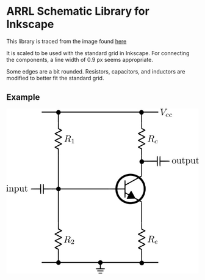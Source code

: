 # ARRL Schematic Library for Inkscape
This library is traced from the image found [here](http://neazoi.com/arrlschem.htm "How to draw ARRL-style schematics by SV3ORA")

It is scaled to be used with the standard grid in Inkscape. For connecting the components, a line width of 0.9 px seems appropriate.

Some edges are a bit rounded. Resistors, capacitors, and inductors are modified to better fit the standard grid.

## Example
![Amplifier](img/amplifier.jpg)
